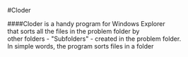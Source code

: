 #Cloder  

####Cloder is a handy program for Windows Explorer  
that sorts all the files in the problem folder by  
other folders - "Subfolders" - created in the problem folder.  
In simple words, the program sorts files in a folder
